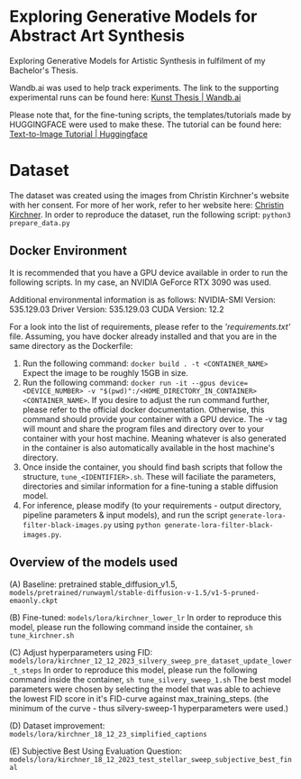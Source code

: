 # Exploring Generative Models for Abstract Art Synthesis
Exploring Generative Models for Artistic Synthesis in fulfilment of my Bachelor's Thesis.

Wandb.ai was used to help track experiments. The link to the supporting experimental runs can be found here: [Kunst Thesis | Wandb.ai](https://wandb.ai/kunst-thesis/projects)

Please note that, for the fine-tuning scripts, the templates/tutorials made by HUGGINGFACE were used to make these. The tutorial can be found here: [Text-to-Image Tutorial | Huggingface](https://github.com/huggingface/diffusers/tree/main/examples/text_to_image)

# Dataset
The dataset was created using the images from Christin Kirchner's website with her consent. For more of her work, refer to her website here: [Christin Kirchner](https://www.christin-kirchner.com/).
In order to reproduce the dataset, run the following script: `python3 prepare_data.py`

## Docker Environment
It is recommended that you have a GPU device available in order to run the following scripts. In my case, an NVIDIA GeForce RTX 3090 was used.

Additional environmental information is as follows:
NVIDIA-SMI Version: 535.129.03
Driver Version: 535.129.03
CUDA Version: 12.2

For a look into the list of requirements, please refer to the *'requirements.txt'* file.
Assuming, you have docker already installed and that you are in the same directory as the Dockerfile:
1. Run the following command: `docker build . -t <CONTAINER_NAME>` Expect the image to be roughly 15GB in size. 
2. Run the following command: `docker run -it --gpus device=<DEVICE_NUMBER> -v "$(pwd)":/<HOME_DIRECTORY_IN_CONTAINER> <CONTAINER_NAME>`. If you desire to adjust the run command further, please refer to the official docker documentation. Otherwise, this command should provide your container with a GPU device. The -v tag will mount and share the program files and directory over to your container with your host machine. Meaning whatever is also generated in the container is also automatically available in the host machine's directory.
3. Once inside the container, you should find bash scripts that follow the structure, `tune_<IDENTIFIER>.sh`. These will faciliate the parameters, directories and similar information for a fine-tuning a stable diffusion model.
4. For inference, please modify (to your requirements - output directory, pipeline parameters & input models),  and run the script  `generate-lora-filter-black-images.py` using `python generate-lora-filter-black-images.py`.

## Overview of the models used
(A) Baseline: pretrained stable_diffusion_v1.5, `models/pretrained/runwayml/stable-diffusion-v-1.5/v1-5-pruned-emaonly.ckpt`

(B) Fine-tuned: `models/lora/kirchner_lower_lr`
In order to reproduce this model, please run the following command inside the container, `sh tune_kirchner.sh`

(C) Adjust hyperparameters using FID: `models/lora/kirchner_12_12_2023_silvery_sweep_pre_dataset_update_lower_t_steps`
In order to reproduce this model, please run the following command inside the container, `sh tune_silvery_sweep_1.sh`
The best model parameters were chosen by selecting the model that was able to achieve the lowest FID score in it's FID-curve against max_training_steps. (the minimum of the curve - thus silvery-sweep-1 hyperparameters were used.)

(D) Dataset improvement: `models/lora/kirchner_18_12_23_simplified_captions`

(E) Subjective Best Using Evaluation Question: `models/lora/kirchner_18_12_2023_test_stellar_sweep_subjective_best_final`
